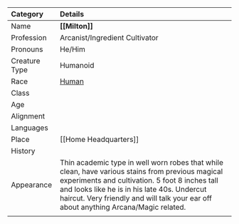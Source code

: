 | Category      | Details                                                                                                                                                                                                                                                                                   |
| :------------ | :---------------------------------------------------------------------------------------------------------------------------------------------------------------------------------------------------------------------------------------------------------------------------------------- |
| Name          | **[[Milton]]**                                                                                                                                                                                                                                                                            |
| Profession    | Arcanist/Ingredient Cultivator                                                                                                                                                                                                                                                            |
| Pronouns      | He/Him                                                                                                                                                                                                                                                                                    |
| Creature Type | Humanoid                                                                                                                                                                                                                                                                                  |
| Race          | [Human](https://dnd5e.wikidot.com/lineage:human)                                                                                                                                                                                                                                          |
| Class         |                                                                                                                                                                                                                                                                                           |
| Age           |                                                                                                                                                                                                                                                                                           |
| Alignment     |                                                                                                                                                                                                                                                                                           |
| Languages     |                                                                                                                                                                                                                                                                                           |
| Place         | [[Home Headquarters]]                                                                                                                                                                                                                                                                     |
| History       |                                                                                                                                                                                                                                                                                           |
| Appearance    | Thin academic type in well worn robes that while clean, have various stains from previous magical experiments and cultivation. 5 foot 8 inches tall and looks like he is in his late 40s. Undercut haircut. Very friendly and will talk your ear off about anything Arcana/Magic related. |
|               |                                                                                                                                                                                                                                                                                           |
